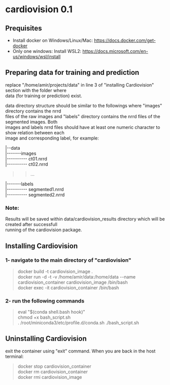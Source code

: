 # cardiovision 0.1

## Prequisites
- Install docker on Windows/Linux/Mac: https://docs.docker.com/get-docker
- Only one windows: Install WSL2: https://docs.microsoft.com/en-us/windows/wsl/install

## Preparing data for training and prediction
replace "/home/amir/projects/data" in line 3 of "installing Cardiovision" section with the folder where\
data (for training or prediction) exist.

data directory structure should be similar to the followings where "images" directory contains the nrrd\
files of the raw images and "labels" directory contains the nrrd files of the segmented images. Both\
images and labels nrrd files should have at least one numeric character to show relation between each\
image and corresponding label, for example:

|--data\
|-------images\
|---------- ct01.nrrd\
|---------- ct02.nrrd
>>...

|-------labels\
|---------- segmented1.nrrd\
|---------- segmented2.nrrd

### Note:
Results will be saved within data/cardiovision_results directory which will be created after successfull\
running of the cardiovision package.

## Installing Cardiovision
### 1- navigate to the main directory of "cardiovision"

>docker build -t cardiovision_image .\
>docker run -d -t -v /home/amir/data:/home/data --name cardiovision_container cardiovision_image /bin/bash\
>docker exec -it cardiovision_container /bin/bash

### 2- run the following commands

>eval "$(conda shell.bash hook)"\
>chmod +x bash_script.sh\
>. /root/miniconda3/etc/profile.d/conda.sh
>./bash_script.sh


## Uninstalling Cardiovision
exit the container using "exit" command. When you are back in the host terminal:
>docker stop cardiovision_container\
>docker rm cardiovision_container\
>docker rmi cardiovision_image
